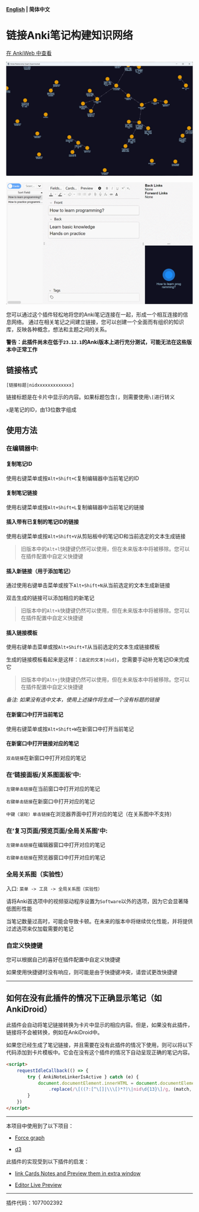 **[English](README.md) | 简体中文**

# 链接Anki笔记构建知识网络

[在 AnkiWeb 中查看](https://ankiweb.net/shared/info/1077002392)

![show.jpg](show.jpg)

![show.gif](show.gif)

您可以通过这个插件轻松地将您的Anki笔记连接在一起，形成一个相互连接的信息网络。
通过在相关笔记之间建立链接，您可以创建一个全面而有组织的知识库，反映各种概念，想法和主题之间的关系。

**警告：此插件尚未在低于`23.12.1`的Anki版本上进行充分测试，可能无法在这些版本中正常工作**

## 链接格式

`[链接标题|nidxxxxxxxxxxxxx]`

链接标题是在卡片中显示的内容。如果标题包含`[`，则需要使用`\[`进行转义

`x`是笔记的ID，由13位数字组成

## 使用方法

### 在编辑器中:

#### 复制笔记ID

使用右键菜单或按`Alt+Shift+C`复制编辑器中当前笔记的ID

#### 复制笔记链接

使用右键菜单或按`Alt+Shift+L`复制编辑器中当前笔记的链接

#### 插入带有已复制的笔记ID的链接

使用右键菜单或按`Alt+Shift+V`从剪贴板中的笔记ID和当前选定的文本生成链接

>旧版本中的`Alt+l`快捷键仍然可以使用，但在未来版本中将被移除。您可以在插件配置中自定义快捷键

#### 插入新链接（用于添加笔记）

通过使用右键单击菜单或按下`Alt+Shift+N`从当前选定的文本生成新链接

双击生成的链接可以添加相应的新笔记

>旧版本中的`Alt+k`快捷键仍然可以使用，但在未来版本中将被移除。您可以在插件配置中自定义快捷键

#### 插入链接模板

使用右键单击菜单或按`Alt+Shift+T`从当前选定的文本生成链接模板

生成的链接模板看起来是这样：`[选定的文本|nid]`，您需要手动补充笔记ID来完成它

>旧版本中的`Alt+j`快捷键仍然可以使用，但在未来版本中将被移除。您可以在插件配置中自定义快捷键

_备注: 如果没有选中文本，使用上述操作将生成一个没有标题的链接_

#### 在新窗口中打开当前笔记

使用右键菜单或按`Alt+Shift+W`在新窗口中打开当前笔记

#### 在新窗口中打开链接对应的笔记

`双击链接`在新窗口中打开对应的笔记

### 在‘链接面板/关系图面板’中:

`左键单击链接`在当前窗口中打开对应的笔记

`右键单击链接`在新窗口中打开对应的笔记

`中键（滚轮）单击链接`在浏览器界面中打开对应的笔记（在关系图中不支持）

### 在‘复习页面/预览页面/全局关系图’中:

`左键单击链接`在编辑器窗口中打开对应的笔记

`右键单击链接`在预览器窗口中打开对应的笔记

### 全局关系图（实验性）

入口: `菜单 -> 工具 -> 全局关系图（实验性）`

请将Anki首选项中的视频驱动程序设置为`Software`以外的选项，因为它会显著降低图形性能

当笔记数量过高时，可能会导致卡顿。在未来的版本中将继续优化性能，并将提供过滤选项来仅加载需要的笔记

### 自定义快捷键

您可以根据自己的喜好在插件配置中自定义快捷键

如果使用快捷键时没有响应，则可能是由于快捷键冲突，请尝试更改快捷键

---
## 如何在没有此插件的情况下正确显示笔记（如AnkiDroid）

此插件会自动将笔记链接转换为卡片中显示的相应内容。但是，如果没有此插件，链接将不会被转换，例如在AnkiDroid中。

如果您已经生成了笔记链接，并且需要在没有此插件的情况下使用，则可以将以下代码添加到卡片模板中。它会在没有这个插件的情况下自动呈现正确的笔记内容。

```html
<script>
    requestIdleCallback(() => {
        try { AnkiNoteLinkerIsActive } catch (e) {
            document.documentElement.innerHTML = document.documentElement.innerHTML
                .replace(/\[((?:[^\[]|\\\[)*?)\|nid\d{13}\]/g, (match, title) => title.replace(/\\\[/g, '['))
        }
    })
</script>
```

---
本项目中使用到了以下项目：

- [Force graph](https://github.com/vasturiano/force-graph)

- [d3](https://github.com/d3/d3)

此插件的实现受到以下插件的启发：

- [link Cards Notes and Preview them in extra window](https://ankiweb.net/shared/info/1423933177)

- [Editor Live Preview](https://ankiweb.net/shared/info/1960039667)

---
插件代码：1077002392